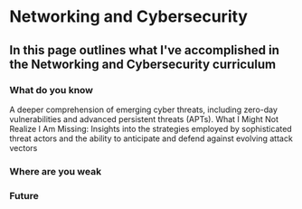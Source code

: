 # Networking and Cybersecurity

## In this page outlines what I've accomplished in the Networking and Cybersecurity curriculum

### What do you know
A deeper comprehension of emerging cyber threats, including zero-day vulnerabilities and advanced persistent threats (APTs).
What I Might Not Realize I Am Missing:
Insights into the strategies employed by sophisticated threat actors and the ability to anticipate and defend against evolving attack vectors

### Where are you weak

### Future 
